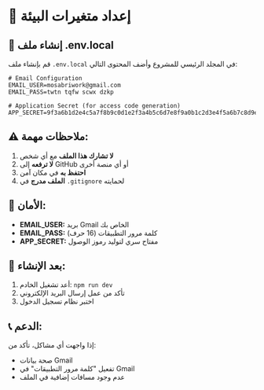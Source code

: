 # 🔧 إعداد متغيرات البيئة

## 📝 إنشاء ملف .env.local

قم بإنشاء ملف `.env.local` في المجلد الرئيسي للمشروع وأضف المحتوى التالي:

```env
# Email Configuration
EMAIL_USER=mosabriwork@gmail.com
EMAIL_PASS=twtn tqfw scwx dzkp

# Application Secret (for access code generation)
APP_SECRET=9f3a6b1d2e4c5a7f8b9c0d1e2f3a4b5c6d7e8f9a0b1c2d3e4f5a6b7c8d9e0fa1b2c3d4e5f60718293a4b5c6d7e8f90123456789abcdef001122334455667788
```

## ⚠️ ملاحظات مهمة:

1. **لا تشارك هذا الملف** مع أي شخص
2. **لا ترفعه** إلى GitHub أو أي منصة أخرى
3. **احتفظ به** في مكان آمن
4. **الملف مدرج** في `.gitignore` لحمايته

## 🔐 الأمان:

- **EMAIL_USER:** بريد Gmail الخاص بك
- **EMAIL_PASS:** كلمة مرور التطبيقات (16 حرف)
- **APP_SECRET:** مفتاح سري لتوليد رموز الوصول

## 🚀 بعد الإنشاء:

1. أعد تشغيل الخادم: `npm run dev`
2. تأكد من عمل إرسال البريد الإلكتروني
3. اختبر نظام تسجيل الدخول

## 📞 الدعم:

إذا واجهت أي مشاكل، تأكد من:
- صحة بيانات Gmail
- تفعيل "كلمة مرور التطبيقات" في Gmail
- عدم وجود مسافات إضافية في الملف 